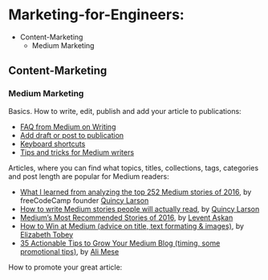 # Marketing-for-Engineers:

* Content-Marketing 
  * Medium Marketing

 
  
## Content-Marketing 
### Medium Marketing
Basics. How to write, edit, publish and add your article to publications:
* [FAQ from Medium on Writing](https://help.medium.com/hc/en-us/sections/115001484727-General)
* [Add draft or post to publication](https://help.medium.com/hc/en-us/articles/213904978-Add-draft-or-post-to-publication)
* [Keyboard shortcuts](https://help.medium.com/hc/en-us/articles/214672207)
* [Tips and tricks for Medium writers](https://blog.medium.com/tips-and-tricks-for-medium-writers-1d79498101c3)

Articles, where you can find what topics, titles, collections, tags, categories and post length are popular for Medium readers:
* [What I learned from analyzing the top 252 Medium stories of 2016](https://medium.freecodecamp.com/what-i-learned-from-analyzing-the-top-253-medium-stories-of-2016-9f5f1d0a2d1c), by freeCodeCamp founder [Quincy Larson](https://twitter.com/ossia)
* [How to write Medium stories people will actually read](https://medium.freecodecamp.com/how-to-write-medium-stories-people-will-actually-read-92e58a27c8d8), by [Quincy Larson](https://twitter.com/ossia)
* [Medium’s Most Recommended Stories of 2016](https://medium.com/startup-grind/mediums-most-recommended-stories-of-2016-171efdd705c5), by [Levent Aşkan](https://twitter.com/leventask)
* [How to Win at Medium (advice on title, text formating & images)](https://blog.medium.com/how-to-win-at-medium-d662e11b0373), by [Elizabeth Tobey](https://twitter.com/dahanese)
* [35 Actionable Tips to Grow Your Medium Blog (timing, some promotional tips)](https://medium.com/swlh/35-actionable-tips-to-grow-your-medium-blog-4e4017b89905), by [Ali Mese](https://twitter.com/meseali)

How to promote your great article: 

